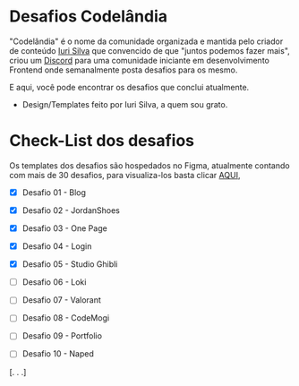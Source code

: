 ﻿# Desafios Codelândia

"Codelândia" é o nome da comunidade organizada e mantida pelo criador de conteúdo [Iuri Silva](https://www.instagram.com/iuricode/) que convencido de que "juntos podemos fazer mais", criou um [Discord](https://discord.com/invite/QevDJqCzaY) para uma comunidade iniciante em desenvolvimento Frontend onde semanalmente posta desafios para os mesmo.

E aqui, você pode encontrar os desafios que conclui atualmente.

 - Design/Templates feito por Iuri Silva, a quem sou grato.

# Check-List dos desafios

Os templates dos desafios são hospedados no Figma, atualmente contando com mais de 30 desafios, para visualiza-los basta clicar [AQUI](https://www.figma.com/file/Yb9IBH56g7T1hdIyZ3BMNO/Desafios---Codel%C3%A2ndia?node-id=624%3A2), 

 - [x] Desafio 01 - Blog
 - [x] Desafio 02 -	JordanShoes
 - [X] Desafio 03 -	One Page
 - [x] Desafio 04 -	Login
 - [x] Desafio 05 - Studio Ghibli
 - [ ] Desafio 06 - Loki
 - [ ] Desafio 07 - Valorant
 - [ ] Desafio 08 - CodeMogi
 - [ ] Desafio 09 - Portfolio
 - [ ] Desafio 10 - Naped


[. . .]
